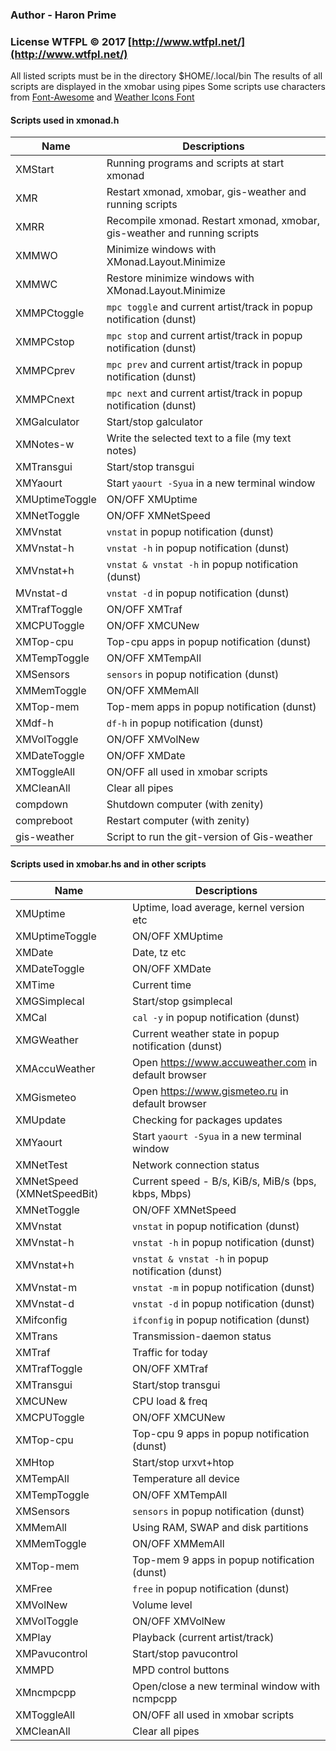 ### Author - Haron Prime
### License WTFPL © 2017 [http://www.wtfpl.net/](http://www.wtfpl.net/)

All listed scripts must be in the directory $HOME/.local/bin
The results of all scripts are displayed in the xmobar using pipes
Some scripts use characters from [Font-Awesome](https://github.com/FortAwesome/Font-Awesome) and [Weather Icons Font](https://github.com/erikflowers/weather-icons)


#### Scripts used in xmonad.h

| Name                       | Descriptions                                   |
| -------------------------- | ---------------------------------------------- |
| XMStart                    | Running programs and scripts at start xmonad   |
| XMR                        | Restart xmonad, xmobar, gis-weather and running scripts |
| XMRR                       | Recompile xmonad. Restart xmonad, xmobar, gis-weather and running scripts |
| XMMWO                      | Minimize windows with XMonad.Layout.Minimize |
| XMMWC                      | Restore minimize windows with XMonad.Layout.Minimize |
| XMMPCtoggle                | `mpc toggle` and current artist/track in popup notification (dunst) |
| XMMPCstop                  | `mpc stop` and current artist/track in popup notification (dunst) |
| XMMPCprev                  | `mpc prev` and current artist/track in popup notification (dunst) |
| XMMPCnext                  | `mpc next` and current artist/track in popup notification (dunst) |
| XMGalculator               | Start/stop galculator |
| XMNotes-w                  | Write the selected text to a file (my text notes) |
| XMTransgui                 | Start/stop transgui |
| XMYaourt                   | Start `yaourt -Syua` in a new terminal window |
| XMUptimeToggle             | ON/OFF XMUptime |
| XMNetToggle                | ON/OFF XMNetSpeed |
| XMVnstat                   | `vnstat` in popup notification (dunst) |
| XMVnstat-h                 | `vnstat -h` in popup notification (dunst) |
| XMVnstat+h                 | `vnstat & vnstat -h` in popup notification (dunst) |
| MVnstat-d                  | `vnstat -d` in popup notification (dunst) |
| XMTrafToggle               | ON/OFF XMTraf |
| XMCPUToggle                | ON/OFF XMCUNew |
| XMTop-cpu                  | Top-cpu apps in popup notification (dunst) |
| XMTempToggle               | ON/OFF XMTempAll |
| XMSensors                  | `sensors` in popup notification (dunst) |
| XMMemToggle                | ON/OFF XMMemAll |
| XMTop-mem                  | Top-mem apps in popup notification (dunst) |
| XMdf-h                     | `df-h` in popup notification (dunst) |
| XMVolToggle                | ON/OFF XMVolNew |
| XMDateToggle               | ON/OFF XMDate |
| XMToggleAll                | ON/OFF all used in xmobar scripts |
| XMCleanAll                 | Clear all pipes |
| compdown                   | Shutdown computer (with zenity) |
| compreboot                 | Restart computer (with zenity) |
| gis-weather                | Script to run the git-version of Gis-weather |


#### Scripts used in xmobar.hs and in other scripts

| Name                       | Descriptions                                   |
| -------------------------- | ---------------------------------------------- |
| XMUptime                   | Uptime, load average, kernel version etc |
| XMUptimeToggle             | ON/OFF XMUptime |
| XMDate                     | Date, tz etc |
| XMDateToggle               | ON/OFF XMDate |
| XMTime                     | Current time |
| XMGSimplecal               | Start/stop gsimplecal |
| XMCal                      | `cal -y` in popup notification (dunst) |
| XMGWeather                 | Current weather state in popup notification (dunst) |
| XMAccuWeather              | Open https://www.accuweather.com in default browser |
| XMGismeteo                 | Open https://www.gismeteo.ru in default browser |
| XMUpdate                   | Checking for packages updates |
| XMYaourt                   | Start `yaourt -Syua` in a new terminal window |
| XMNetTest                  | Network connection status |
| XMNetSpeed (XMNetSpeedBit) | Current speed - B/s, KiB/s, MiB/s (bps, kbps, Mbps) |
| XMNetToggle                | ON/OFF XMNetSpeed |
| XMVnstat                   | `vnstat` in popup notification (dunst) |
| XMVnstat-h                 | `vnstat -h` in popup notification (dunst) |
| XMVnstat+h                 | `vnstat & vnstat -h` in popup notification (dunst) |
| XMVnstat-m                 | `vnstat -m` in popup notification (dunst) |
| XMVnstat-d                 | `vnstat -d` in popup notification (dunst) |
| XMifconfig                 | `ifconfig` in popup notification (dunst) |
| XMTrans                    | Transmission-daemon status |
| XMTraf                     | Traffic for today |
| XMTrafToggle               | ON/OFF XMTraf |
| XMTransgui                 | Start/stop transgui |
| XMCUNew                    | CPU load & freq |
| XMCPUToggle                | ON/OFF XMCUNew |
| XMTop-cpu                  | Top-cpu 9 apps in popup notification (dunst) |
| XMHtop                     | Start/stop urxvt+htop |
| XMTempAll                  | Temperature all device |
| XMTempToggle               | ON/OFF XMTempAll |
| XMSensors                  | `sensors` in popup notification (dunst) |
| XMMemAll                   | Using RAM, SWAP and disk partitions |
| XMMemToggle                | ON/OFF XMMemAll |
| XMTop-mem                  | Top-mem 9 apps in popup notification (dunst) |
| XMFree                     | `free` in popup notification (dunst) |
| XMVolNew                   | Volume level |
| XMVolToggle                | ON/OFF XMVolNew |
| XMPlay                     | Playback (current artist/track) |
| XMPavucontrol              | Start/stop pavucontrol |
| XMMPD                      | MPD control buttons |
| XMncmpcpp                  | Open/close a new terminal window with ncmpcpp |
| XMToggleAll                | ON/OFF all used in xmobar scripts |
| XMCleanAll                 | Clear all pipes |
